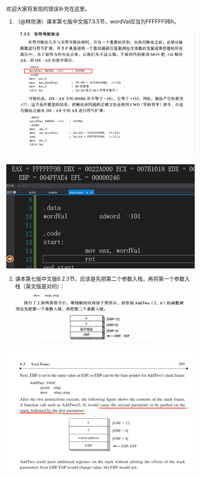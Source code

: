 欢迎大家将发现的错误补充在这里。

1. （@林欣涛）课本第七版中文版7.3.5节，wordVal应当为FFFFFF9Bh。

  ![image-20221018145851466](课本错误说明.assets/image-20221018145851466.png)

  ![image-20221018150010518](课本错误说明.assets/image-20221018150010518.png)

2. 课本第七版中文版8.2.3节，应该是先把第二个参数入栈，再将第一个参数入栈（英文版是对的）：

  ![image-20221018204018776](课本错误说明.assets/image-20221018204018776.png)

![image-20221018204025542](课本错误说明.assets/image-20221018204025542.png)

